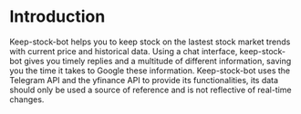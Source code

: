 # Introduction
Keep-stock-bot helps you to keep stock on the lastest stock market trends with current price and historical data. Using a chat interface, keep-stock-bot gives you timely replies and a multitude of different information, saving you the time it takes to Google these information. Keep-stock-bot uses the Telegram API and the yfinance API to provide its functionalities, its data should only be used a source of reference and is not reflective of real-time changes.
